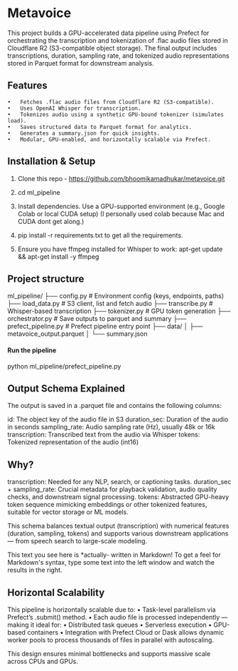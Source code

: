 # Metavoice

This project builds a GPU-accelerated data pipeline using Prefect for orchestrating the transcription and tokenization of .flac audio files stored in Cloudflare R2 (S3-compatible object storage). The final output includes transcriptions, duration, sampling rate, and tokenized audio representations stored in Parquet format for downstream analysis.



## Features

	•	Fetches .flac audio files from Cloudflare R2 (S3-compatible).
	•	Uses OpenAI Whisper for transcription.
	•   Tokenizes audio using a synthetic GPU-bound tokenizer (simulates load).
	•	Saves structured data to Parquet format for analytics.
	•	Generates a summary.json for quick insights.
	•	Modular, GPU-enabled, and horizontally scalable via Prefect.

##  Installation & Setup

1. Clone this repo - https://github.com/bhoomikamadhukar/metavoice.git
2. cd ml_pipeline

2. Install dependencies. Use a GPU-supported environment (e.g., Google Colab or local CUDA setup) (I personally used colab because Mac and CUDA dont get along.)
3. pip install -r requirements.txt to get all the requirements. 
4. Ensure you have ffmpeg installed for Whisper to work: apt-get update && apt-get install -y ffmpeg


## Project structure
ml_pipeline/
├── config.py                   # Environment config (keys, endpoints, paths)
├── load_data.py               # S3 client, list and fetch audio
├── transcribe.py              # Whisper-based transcription
├── tokenizer.py               # GPU token generation
├── orchestrator.py            # Save outputs to parquet and summary
├── prefect_pipeline.py        # Prefect pipeline entry point
├── data/
│   ├── metavoice_output.parquet
│   └── summary.json

#### Run the pipeline 
python ml_pipeline/prefect_pipeline.py

## Output Schema Explained
The output is saved in a .parquet file and contains the following columns:

id:	The object key of the audio file in S3
duration_sec:	Duration of the audio in seconds
sampling_rate:	Audio sampling rate (Hz), usually 48k or 16k
transcription:	Transcribed text from the audio via Whisper
tokens:	Tokenized representation of the audio (int16)
## Why?
transcription: Needed for any NLP, search, or captioning tasks.
duration_sec + sampling_rate: Crucial metadata for playback validation, audio quality checks, and downstream signal processing.
tokens: Abstracted GPU-heavy token sequence mimicking embeddings or other tokenized features, suitable for vector storage or ML models.

This schema balances textual output (transcription) with numerical features (duration, sampling, tokens) and supports various downstream applications — from speech search to large-scale modeling.

This text you see here is *actually- written in Markdown! To get a feel
for Markdown's syntax, type some text into the left window and
watch the results in the right.

## Horizontal Scalability

This pipeline is horizontally scalable due to:
	•	Task-level parallelism via Prefect’s .submit() method.
	•	Each audio file is processed independently — making it ideal for:
	•	Distributed task queues
	•	Serverless execution
	•	GPU-based containers
	•	Integration with Prefect Cloud or Dask allows dynamic worker pools to process thousands of files in parallel with autoscaling.

This design ensures minimal bottlenecks and supports massive scale across CPUs and GPUs.





